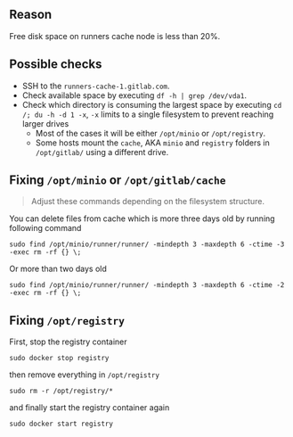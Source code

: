## Reason

Free disk space on runners cache node is less than 20%.

## Possible checks

* SSH to the `runners-cache-1.gitlab.com`.
* Check available space by executing `df -h | grep /dev/vda1`.
* Check which directory is consuming the largest space by executing `cd /; du -h -d 1 -x`, `-x` limits to a single filesystem to prevent reaching larger drives
  * Most of the cases it will be either `/opt/minio` or `/opt/registry`.
  * Some hosts mount the `cache`, AKA `minio` and `registry` folders in `/opt/gitlab/` using a different drive.

## Fixing `/opt/minio` or `/opt/gitlab/cache`

> Adjust these commands depending on the filesystem structure.

You can delete files from cache which is more three days old by running following command

```
sudo find /opt/minio/runner/runner/ -mindepth 3 -maxdepth 6 -ctime -3 -exec rm -rf {} \;
```

Or more than two days old

```
sudo find /opt/minio/runner/runner/ -mindepth 3 -maxdepth 6 -ctime -2 -exec rm -rf {} \;
```

## Fixing `/opt/registry`

First, stop the registry container

```
sudo docker stop registry
```

then remove everything in `/opt/registry`

```
sudo rm -r /opt/registry/*
```

and finally start the registry container again

```
sudo docker start registry
```

